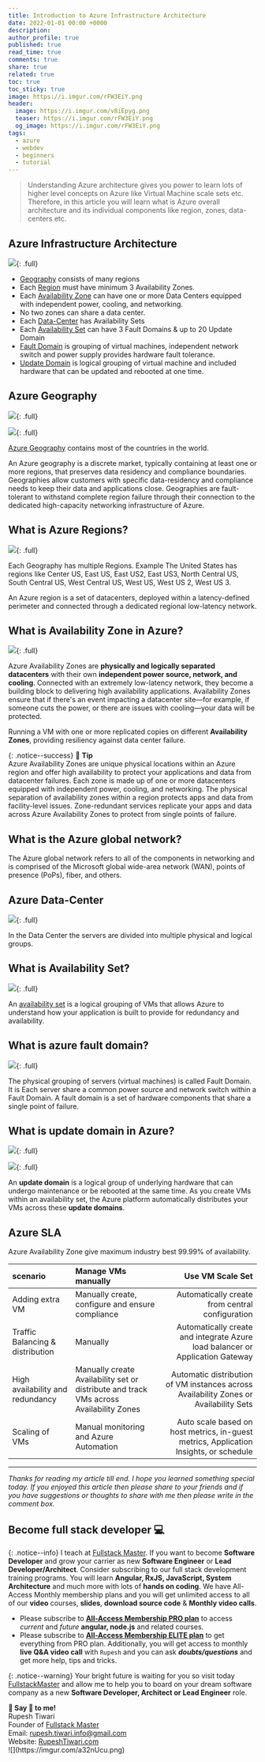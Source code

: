 ```yaml
---
title: Introduction to Azure Infrastructure Architecture
date: 2022-01-01 00:00 +0000
description:
author_profile: true
published: true
read_time: true
comments: true
share: true
related: true
toc: true
toc_sticky: true
image: https://i.imgur.com/rFW3EiY.png
header:
  image: https://i.imgur.com/v8iEpyg.png
  teaser: https://i.imgur.com/rFW3EiY.png
  og_image: https://i.imgur.com/rFW3EiY.png
tags:
  - azure
  - webdev
  - beginners
  - tutorial
---
```


> Understanding Azure architecture gives you power to learn lots of higher level concepts on Azure like Virtual Machine scale sets etc. Therefore, in this article you will learn what is Azure overall architecture and its individual components like region, zones, data-centers etc.

## Azure Infrastructure Architecture

![](https://imgur.com/TVclQ1g.png){: .full}

- [Geography](#azure-geography) consists of many regions
- Each [Region](#azure-regions) must have minimum 3 Availability Zones.
- Each [Availability Zone](#availability-zone) can have one or more Data Centers equipped with independent power, cooling, and networking.
- No two zones can share a data center.
- Each [Data-Center](#azure-data-center) has Availability Sets
- Each [Availability Set](#what-is-availability-set) can have 3 Fault Domains & up to 20 Update Domain
- [Fault Domain](#what-is-azure-fault-domain) is grouping of virtual machines, independent network switch and power supply provides hardware fault tolerance.
- [Update Domain](#what-is-update-domain-in-azure) is logical grouping of virtual machine and included hardware that can be updated and rebooted at one time.

## Azure Geography

![](https://imgur.com/GgiCKUh.png){: .full}

![](https://i.imgur.com/IMF6Uxn.png){: .full}

[Azure Geography](https://azure.microsoft.com/en-us/global-infrastructure/geographies/#geographies) contains most of the countries in the world.

An Azure geography is a discrete market, typically containing at least one or more regions, that preserves data residency and compliance boundaries. Geographies allow customers with specific data-residency and compliance needs to keep their data and applications close. Geographies are fault-tolerant to withstand complete region failure through their connection to the dedicated high-capacity networking infrastructure of Azure.

## What is Azure Regions?

![](https://imgur.com/EP9XhI7.png){: .full}

Each Geography has multiple Regions. Example The United States has regions like Center US, East US, East US2, East US3, North Central US, South Central US, West Central US, West US, West US 2, West US 3.

An Azure region is a set of datacenters, deployed within a latency-defined perimeter and connected through a dedicated regional low-latency network.

## What is Availability Zone in Azure?

![](https://imgur.com/edLLp4S.png){: .full}

Azure Availability Zones are **physically and logically separated datacenters** with their own **independent power source, network, and cooling**. Connected with an extremely low-latency network, they become a building block to delivering high availability applications. Availability Zones ensure that if there's an event impacting a datacenter site—for example, if someone cuts the power, or there are issues with cooling—your data will be protected.

Running a VM with one or more replicated copies on different **Availability Zones**, providing resiliency against data center failure.

{: .notice--success}
🍹 **Tip** \
Azure Availability Zones are unique physical locations within an Azure region and offer high availability to protect your applications and data from datacenter failures. Each zone is made up of one or more datacenters equipped with independent power, cooling, and networking. The physical separation of availability zones within a region protects apps and data from facility-level issues. Zone-redundant services replicate your apps and data across Azure Availability Zones to protect from single points of failure.

## What is the Azure global network?

The Azure global network refers to all of the components in networking and is comprised of the Microsoft global wide-area network (WAN), points of presence (PoPs), fiber, and others.

## Azure Data-Center

![](https://imgur.com/ZQGt48j.png){: .full}

In the Data Center the servers are divided into multiple physical and logical groups.

## What is Availability Set?

![](https://imgur.com/FmgxQu5.png){: .full}

An [availability set](https://docs.microsoft.com/en-us/azure/virtual-machines/availability-set-overview) is a logical grouping of VMs that allows Azure to understand how your application is built to provide for redundancy and availability.

## What is azure fault domain?

![](https://imgur.com/8nolkCg.png){: .full}

The physical grouping of servers (virtual machines) is called Fault Domain. It is Each server share a common power source and network switch within a Fault Domain. A fault domain is a set of hardware components that share a single point of failure.

## What is update domain in Azure?

![](https://imgur.com/go8fjZ9.png){: .full}

![](https://imgur.com/IhbZ0o1.png){: .full}

An **update domain** is a logical group of underlying hardware that can undergo maintenance or be rebooted at the same time. As you create VMs within an availability set, the Azure platform automatically distributes your VMs across these **update domains**.

## Azure SLA

Azure Availability Zone give maximum industry best 99.99% of availability.

| scenario                         | Manage VMs manually                                                                    |                                                                      Use VM Scale Set |
| :------------------------------- | :------------------------------------------------------------------------------------- | ------------------------------------------------------------------------------------: |
| Adding extra VM                  | Manually create, configure and ensure compliance                                       |                                       Automatically create from central configuration |
| Traffic Balancing & distribution | Manually                                                                               |         Automatically create and integrate Azure load balancer or Application Gateway |
| High availability and redundancy | Manually create Availability set or distribute and track VMs across Availability Zones | Automatic distribution of VM instances across Availability Zones or Availability Sets |
| Scaling of VMs                   | Manual monitoring and Azure Automation                                                 | Auto scale based on host metrics, in-guest metrics, Application Insights, or schedule |

---

_Thanks for reading my article till end. I hope you learned something special today. If you enjoyed this article then please share to your friends and if you have suggestions or thoughts to share with me then please write in the comment box._

## Become full stack developer 💻

{: .notice--info}
I teach at [Fullstack Master](https://www.fullstackmaster.net). If you want to become **Software Developer** and grow your carrier as new **Software Engineer** or **Lead Developer/Architect**. Consider subscribing to our full stack development training programs. You will learn **Angular, RxJS, JavaScript, System Architecture** and much more with lots of **hands on coding**. We have All-Access Monthly membership plans and you will get unlimited access to all of our **video** courses, **slides**, **download source code** & **Monthly video calls**.

- Please subscribe to **[All-Access Membership PRO plan](https://www.fullstackmaster.net/pro)** to access _current_ and _future_ **angular, node.js** and related courses.
- Please subscribe to **[All-Access Membership ELITE plan](https://www.fullstackmaster.net/elite)** to get everything from PRO plan. Additionally, you will get access to monthly **live Q&A video call** with `Rupesh` and you can ask **_doubts/questions_** and get more help, tips and tricks.

{: .notice--warning}
Your bright future is waiting for you so visit today [FullstackMaster](www.fullstackmaster.net) and allow me to help you to board on your dream software company as a new **Software Developer, Architect or Lead Engineer** role.

<div class="notice--success">
<strong>💖 Say 👋 to me!</strong>
<br>Rupesh Tiwari
<br>Founder of <a href="https://www.fullstackmaster.net">Fullstack Master </a>
<br>Email: <a href="mailto:rupesh.tiwari.info@gmail.com?subject=Hi">rupesh.tiwari.info@gmail.com</a>
<br>Website: <a href="https://www.rupeshtiwari.com">RupeshTiwari.com </a>
</div>
![](https://imgur.com/a32nUcu.png)
